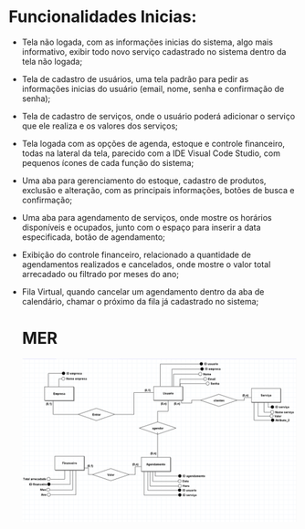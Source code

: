 # Funcionalidades Inicias:

* Tela não logada, com as informações inicias do sistema, algo mais informativo, exibir todo novo serviço cadastrado no sistema dentro da tela não logada;

* Tela de cadastro de usuários, uma tela padrão para pedir as informações inicias do usuário (email, nome, senha e confirmação de senha);

* Tela de cadastro de serviços, onde o usuário poderá adicionar o serviço que ele realiza e os valores dos serviços;

* Tela logada com as opções de agenda, estoque e controle financeiro, todas na lateral da tela, parecido com a IDE Visual Code Studio, com pequenos ícones de cada função do sistema;

* Uma aba para gerenciamento do estoque, cadastro de produtos, exclusão e alteração, com as principais informações, botões de busca e confirmação;

* Uma aba para agendamento de serviços, onde mostre os horários disponíveis e ocupados, junto com o espaço para inserir a data especificada, botão de agendamento;

* Exibição do controle financeiro, relacionado a quantidade de agendamentos realizados e cancelados, onde mostre o valor total arrecadado ou filtrado por meses do ano;

* Fila Virtual, quando cancelar um agendamento dentro da aba de calendário, chamar o próximo da fila já cadastrado no sistema;
  

  # MER 
  ![mer do projeto GPPN](/imagem/mer.png)